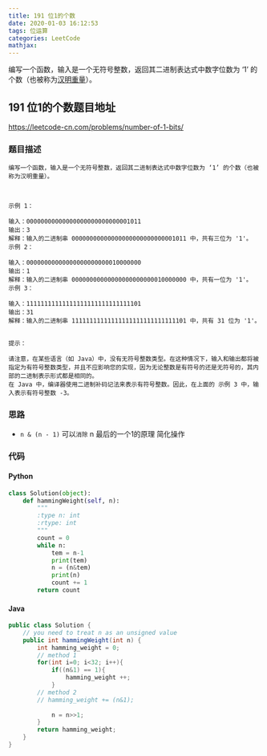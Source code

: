 ```yaml
---
title: 191 位1的个数
date: 2020-01-03 16:12:53
tags: 位运算
categories: LeetCode
mathjax:
---
```


编写一个函数，输入是一个无符号整数，返回其二进制表达式中数字位数为 ‘1’ 的个数（也被称为[汉明重量](https://baike.baidu.com/item/汉明重量)）。

<!-- more -->

## 191 位1的个数题目地址

https://leetcode-cn.com/problems/number-of-1-bits/

### 题目描述

```
编写一个函数，输入是一个无符号整数，返回其二进制表达式中数字位数为 ‘1’ 的个数（也被称为汉明重量）。

 

示例 1：

输入：00000000000000000000000000001011
输出：3
解释：输入的二进制串 00000000000000000000000000001011 中，共有三位为 '1'。
示例 2：

输入：00000000000000000000000010000000
输出：1
解释：输入的二进制串 00000000000000000000000010000000 中，共有一位为 '1'。
示例 3：

输入：11111111111111111111111111111101
输出：31
解释：输入的二进制串 11111111111111111111111111111101 中，共有 31 位为 '1'。
 

提示：

请注意，在某些语言（如 Java）中，没有无符号整数类型。在这种情况下，输入和输出都将被指定为有符号整数类型，并且不应影响您的实现，因为无论整数是有符号的还是无符号的，其内部的二进制表示形式都是相同的。
在 Java 中，编译器使用二进制补码记法来表示有符号整数。因此，在上面的 示例 3 中，输入表示有符号整数 -3。
```

### 思路

- `n & (n - 1)` 可以`消除` n 最后的一个1的原理 简化操作

### 代码

#### Python

```python
class Solution(object):
    def hammingWeight(self, n):
        """
        :type n: int
        :rtype: int
        """
        count = 0
        while n:
            tem = n-1
            print(tem)
            n = (n&tem)
            print(n)
            count += 1
        return count
```

#### Java

```java
public class Solution {
    // you need to treat n as an unsigned value
    public int hammingWeight(int n) {
        int hamming_weight = 0;
		// method 1
        for(int i=0; i<32; i++){
            if((n&1) == 1){
                hamming_weight ++;
            }
        // method 2
        // hamming_weight += (n&1);
       
            n = n>>1;
        }
        return hamming_weight;
    }
}
```





